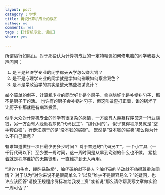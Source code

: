 ```yaml
---
layout: post 
category : 学术
title: 再说计算机专业的误区
matheq: no
comments: yes
tags : [计算机专业, 误区]
share: yes

---
```


所谓隔行如隔山。对于那些认为计算机专业的一定特精通如何修电脑的同学我要大声问问：

1. 是不是经济学专业的同学都天天学怎么赚大钱？
2. 是不是心理学专业的同学就是学如何催眠如何察言观色？
3. 是不是学政治学的其实是整天搞些权谋诡计？

举个简单的例子，计算机专业的同学好比是个厨子，修电脑好比是补锅补勺子，那不是厨子干的活。
也许有的厨子会补锅补勺子，但这叫做歪打正着，谁的锅坏了让厨子补那就是有病滥投医。

似乎大众对计算机专业的同学有很复杂的感情，一方面有人羡慕程序员这一行业赚钱，另一方面有人贬低程序员“代码民工”、“编代码的”。
似乎觉得程序员就是“空手套白狼”，行走江湖干的是“没本钱的买卖”。
既然是“没本钱的买卖”那么你为什么不自己做呢？

有谁知道做好一项目最少要多少时间？
对于普通的“代码民工”，一个小工具（一千行代码以下）至少要一周时间，这一周时间是从早到晚别的什么也不做。
紧接着就是程序维护的无期徒刑，一直维护到无人再用。

"渴饮刀头血，睡卧马鞍桥"，编代码的就不是人？编代码的劳动就不值得尊重和同情？
对于认为“对你来说不是很简单么？”以及“维护不是很容易么？”的疑问，也许应该回答“请按正规程序员标准给我发工资”或者说“那么请你帮我写文章做实验一周可否？”

